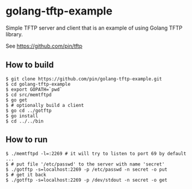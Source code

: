 golang-tftp-example
===================

Simple TFTP server and client that is an example of using Golang TFTP library.

See https://github.com/pin/tftp

How to build
------------

	$ git clone https://github.com/pin/golang-tftp-example.git
	$ cd golang-tftp-example
	$ export GOPATH=`pwd`
	$ cd src/memtftpd
	$ go get
	$ # optionally build a client
	$ go cd ../gotftp
	$ go install
	$ cd ../../bin

How to run
----------

	$ ./memtftpd -l=:2269 # it will try to listen to port 69 by default
	...
	$ # put file '/etc/passwd' to the server with name 'secret'
	$ ./gotftp -s=localhost:2269 -p /etc/passwd -n secret -o put
	$ # get it back
	$ ./gotftp -s=localhost:2269 -p /dev/stdout -n secret -o get
 
